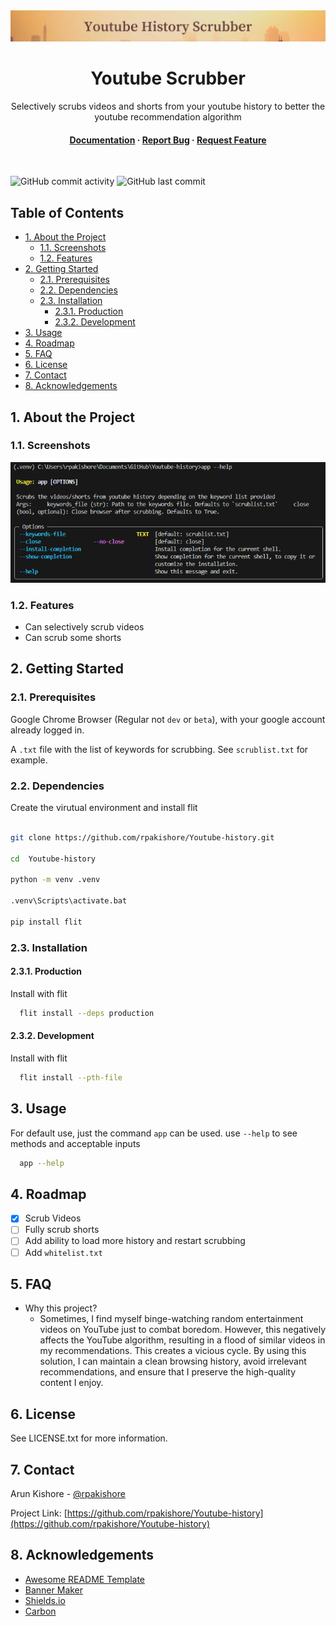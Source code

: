 <!--- Heading --->
<div align="center">
  <img src="assets/banner.png" alt="banner" width="auto" height="auto" />
  <h1>Youtube Scrubber</h1>
  <p>
    Selectively scrubs videos and shorts from your youtube history to better the youtube recommendation algorithm
  </p>
<h4>
    <a href="https://github.com/rpakishore/Youtube-history">Documentation</a>
  <span> · </span>
    <a href="https://github.com/rpakishore/Youtube-history/issues/">Report Bug</a>
  <span> · </span>
    <a href="https://github.com/rpakishore/Youtube-history/issues/">Request Feature</a>
  </h4>
</div>
<br />

![GitHub commit activity](https://img.shields.io/github/commit-activity/m/rpakishore/Youtube-history)
![GitHub last commit](https://img.shields.io/github/last-commit/rpakishore/Youtube-history)
<!-- Table of Contents -->
<h2>Table of Contents</h2>

- [1. About the Project](#1-about-the-project)
  - [1.1. Screenshots](#11-screenshots)
  - [1.2. Features](#12-features)
- [2. Getting Started](#2-getting-started)
  - [2.1. Prerequisites](#21-prerequisites)
  - [2.2. Dependencies](#22-dependencies)
  - [2.3. Installation](#23-installation)
    - [2.3.1. Production](#231-production)
    - [2.3.2. Development](#232-development)
- [3. Usage](#3-usage)
- [4. Roadmap](#4-roadmap)
- [5. FAQ](#5-faq)
- [6. License](#6-license)
- [7. Contact](#7-contact)
- [8. Acknowledgements](#8-acknowledgements)

<!-- About the Project -->
## 1. About the Project
<!-- Screenshots -->
### 1.1. Screenshots

![Help Menu](assets/help_menu.png)

<!-- Features -->
### 1.2. Features

- Can selectively scrub videos
- Can scrub some shorts

<!-- Getting Started -->
## 2. Getting Started

<!-- Prerequisites -->
### 2.1. Prerequisites

Google Chrome Browser (Regular not `dev` or `beta`), with your google account already logged in.

A `.txt` file with the list of keywords for scrubbing. See `scrublist.txt` for example.

### 2.2. Dependencies

Create the virutual environment and install flit

```bash

git clone https://github.com/rpakishore/Youtube-history.git

cd  Youtube-history

python -m venv .venv

.venv\Scripts\activate.bat

pip install flit
```

<!-- Installation -->
### 2.3. Installation

#### 2.3.1. Production

Install with flit

```bash
  flit install --deps production
```

#### 2.3.2. Development

Install with flit

```bash
  flit install --pth-file
```

<!-- Usage -->
## 3. Usage

For default use, just the command `app` can be used. use `--help` to see methods and acceptable inputs

```bash
  app --help
```

<!-- Roadmap -->
## 4. Roadmap

- [x] Scrub Videos
- [ ] Fully scrub shorts
- [ ] Add ability to load more history and restart scrubbing
- [ ] Add `whitelist.txt`

<!-- FAQ -->
## 5. FAQ

- Why this project?
  - Sometimes, I find myself binge-watching random entertainment videos on YouTube just to combat boredom. However, this negatively affects the YouTube algorithm, resulting in a flood of similar videos in my recommendations. This creates a vicious cycle. By using this solution, I can maintain a clean browsing history, avoid irrelevant recommendations, and ensure that I preserve the high-quality content I enjoy.

<!-- License -->
## 6. License

See LICENSE.txt for more information.

<!-- Contact -->
## 7. Contact

Arun Kishore - [@rpakishore](mailto:pypi@rpakishore.co.in)

Project Link: [https://github.com/rpakishore/Youtube-history](https://github.com/rpakishore/Youtube-history)

<!-- Acknowledgments -->
## 8. Acknowledgements

- [Awesome README Template](https://github.com/Louis3797/awesome-readme-template/blob/main/README-WITHOUT-EMOJI.md)
- [Banner Maker](https://banner.godori.dev/)
- [Shields.io](https://shields.io/)
- [Carbon](https://carbon.now.sh/)